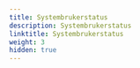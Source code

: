 ```yaml
---
title: Systembrukerstatus
description: Systembrukerstatus
linktitle: Systembrukerstatus
weight: 3
hidden: true
---
```

